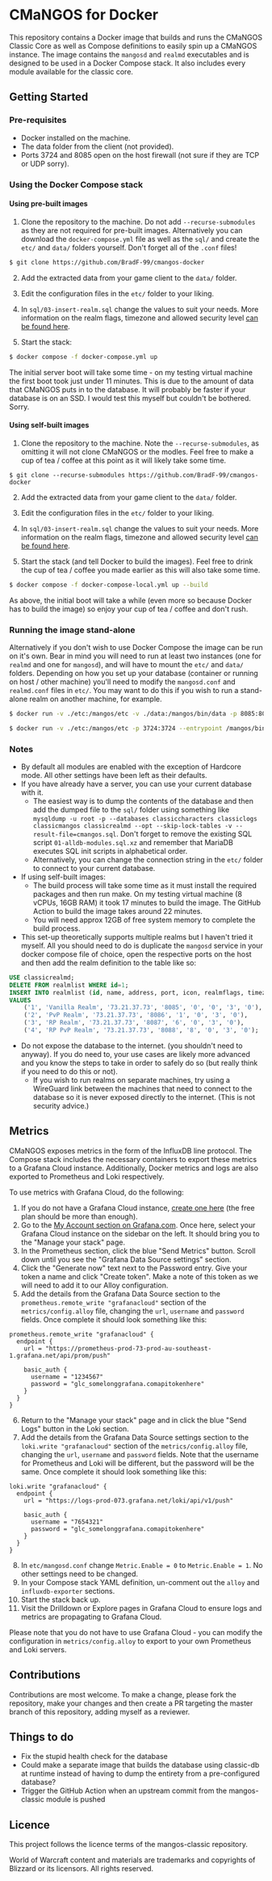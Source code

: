 # CMaNGOS for Docker

This repository contains a Docker image that builds and runs the CMaNGOS Classic Core as well as Compose definitions to easily spin up a CMaNGOS instance. The image contains the `mangosd` and `realmd` executables and is designed to be used in a Docker Compose stack. It also includes every module available for the classic core.

## Getting Started

### Pre-requisites

* Docker installed on the machine.
* The data folder from the client (not provided).
* Ports 3724 and 8085 open on the host firewall (not sure if they are TCP or UDP sorry).

### Using the Docker Compose stack

#### Using pre-built images

1. Clone the repository to the machine. Do not add `--recurse-submodules` as they are not required for pre-built images.  Alternatively you can download the `docker-compose.yml` file as well as the `sql/` and create the `etc/` and `data/` folders yourself. Don't forget all of the `.conf` files!
```sh
$ git clone https://github.com/BradF-99/cmangos-docker
```

2. Add the extracted data from your game client to the `data/` folder.

3. Edit the configuration files in the `etc/` folder to your liking.

4. In `sql/03-insert-realm.sql` change the values to suit your needs. More information on the realm flags, timezone and allowed security level [can be found here](https://github.com/cmangos/issues/wiki/realmlist).

5. Start the stack:

```sh
$ docker compose -f docker-compose.yml up
```

The initial server boot will take some time - on my testing virtual machine the first boot took just under 11 minutes. This is due to the amount of data that CMaNGOS puts in to the database. It will probably be faster if your database is on an SSD. I would test this myself but couldn't be bothered. Sorry.

#### Using self-built images

1. Clone the repository to the machine. Note the `--recurse-submodules`, as omitting it will not clone CMaNGOS or the modles. Feel free to make a cup of tea / coffee at this point as it will likely take some time.
```
$ git clone --recurse-submodules https://github.com/BradF-99/cmangos-docker
```

2. Add the extracted data from your game client to the `data/` folder.

3. Edit the configuration files in the `etc/` folder to your liking.

4. In `sql/03-insert-realm.sql` change the values to suit your needs. More information on the realm flags, timezone and allowed security level [can be found here](https://github.com/cmangos/issues/wiki/realmlist).

5. Start the stack (and tell Docker to build the images). Feel free to drink the cup of tea / coffee you made earlier as this will also take some time.

```sh
$ docker compose -f docker-compose-local.yml up --build
```

As above, the initial boot will take a while (even more so because Docker has to build the image) so enjoy your cup of tea / coffee and don't rush.

### Running the image stand-alone
Alternatively if you don't wish to use Docker Compose the image can be run on it's own. Bear in mind you will need to run at least two instances (one for `realmd` and one for `mangosd`), and will have to mount the `etc/` and `data/` folders. Depending on how you set up your database (container or running on host / other machine) you'll need to modify the  `mangosd.conf` and `realmd.conf` files in `etc/`. You may want to do this if you wish to run a stand-alone realm on another machine, for example.

```sh
$ docker run -v ./etc:/mangos/etc -v ./data:/mangos/bin/data -p 8085:8085 ghcr.io/bradf-99/mangos-docker:latest

$ docker run -v ./etc:/mangos/etc -p 3724:3724 --entrypoint /mangos/bin/realmd ghcr.io/bradf-99/mangos-docker:latest
```

### Notes
* By default all modules are enabled with the exception of Hardcore mode. All other settings have been left as their defaults.
* If you have already have a server, you can use your current database with it. 
    * The easiest way is to dump the contents of the database and then add the dumped file to the `sql/` folder using something like `mysqldump -u root -p --databases classiccharacters classiclogs classicmangos classicrealmd --opt --skip-lock-tables -v --result-file=cmangos.sql`. Don't forget to remove the existing SQL script `01-alldb-modules.sql.xz` and remember that MariaDB executes SQL init scripts in alphabetical order.
    * Alternatively, you can change the connection string in the `etc/` folder to connect to your current database.
* If using self-built images:
    * The build process will take some time as it must install the required packages and then run make. On my testing virtual machine (8 vCPUs, 16GB RAM) it took 17 minutes to build the image. The GitHub Action to build the image takes around 22 minutes.
    * You will need approx 12GB of free system memory to complete the build process.
* This set-up theoretically supports multiple realms but I haven't tried it myself. All you should need to do is duplicate the `mangosd` service in your docker compose file of choice, open the respective ports on the host and then add the realm definition to the table like so:
```sql
USE classicrealmd;
DELETE FROM realmlist WHERE id=1;
INSERT INTO realmlist (id, name, address, port, icon, realmflags, timezone, allowedSecurityLevel)
VALUES 
    ('1', 'Vanilla Realm', '73.21.37.73', '8085', '0', '0', '3', '0'),
    ('2', 'PvP Realm', '73.21.37.73', '8086', '1', '0', '3', '0'),
    ('3', 'RP Realm', '73.21.37.73', '8087', '6', '0', '3', '0'),
    ('4', 'RP PvP Realm', '73.21.37.73', '8088', '8', '0', '3', '0');
```

* Do not expose the database to the internet. (you shouldn't need to anyway). If you do need to, your use cases are likely more advanced and you know the steps to take in order to safely do so (but really think if you need to do this or not).
    * If you wish to run realms on separate machines, try using a WireGuard link between the machines that need to connect to the database so it is never exposed directly to the internet. (This is not security advice.)

## Metrics

CMaNGOS exposes metrics in the form of the InfluxDB line protocol. The Compose stack includes the necessary containers to export these metrics to a Grafana Cloud instance. Additionally, Docker metrics and logs are also exported to Prometheus and Loki respectively.

To use metrics with Grafana Cloud, do the following:

1. If you do not have a Grafana Cloud instance, [create one here](https://grafana.com/products/cloud/) (the free plan should be more than enough).
2. Go to the [My Account section on Grafana.com](https://grafana.com/auth/sign-in/). Once here, select your Grafana Cloud instance on the sidebar on the left. It should bring you to the "Manage your stack" page.
3. In the Prometheus section, click the blue "Send Metrics" button. Scroll down until you see the "Grafana Data Source settings" section.
4. Click the "Generate now" text next to the Password entry. Give your token a name and click "Create token". Make a note of this token as we will need to add it to our Alloy configuration.
5. Add the details from the Grafana Data Source section to the `prometheus.remote_write "grafanacloud"` section of the `metrics/config.alloy` file, changing the `url`, `username` and `password` fields. Once complete it should look something like this:
```
prometheus.remote_write "grafanacloud" {
  endpoint {
    url = "https://prometheus-prod-73-prod-au-southeast-1.grafana.net/api/prom/push"

    basic_auth {
      username = "1234567"
      password = "glc_somelonggrafana.comapitokenhere"
    }
  }
}
```
6. Return to the "Manage your stack" page and in click the blue "Send Logs" button in the Loki section.
7. Add the details from the Grafana Data Source settings section to the `loki.write "grafanacloud"` section of the `metrics/config.alloy` file, changing the `url`, `username` and `password` fields. Note that the username for Prometheus and Loki will be different, but the password will be the same. Once complete it should look something like this:
```
loki.write "grafanacloud" {
  endpoint {
    url = "https://logs-prod-073.grafana.net/loki/api/v1/push"

    basic_auth {
      username = "7654321"
      password = "glc_somelonggrafana.comapitokenhere"
    }
  }
}

```
8. In `etc/mangosd.conf` change `Metric.Enable = 0` to `Metric.Enable = 1`. No other settings need to be changed.
9. In your Compose stack YAML definition, un-comment out the `alloy` and `influxdb-exporter` sections.
10. Start the stack back up.
11. Visit the Drilldown or Explore pages in Grafana Cloud to ensure logs and metrics are propagating to Grafana Cloud.

Please note that you do not have to use Grafana Cloud - you can modify the configuration in `metrics/config.alloy` to export to your own Prometheus and Loki servers.

## Contributions
Contributions are most welcome. To make a change, please fork the repository, make your changes and then create a PR targeting the master branch of this repository, adding myself as a reviewer.

## Things to do
* Fix the stupid health check for the database
* Could make a separate image that builds the database using classic-db at runtime instead of having to dump the entirety from a pre-configured database?
* Trigger the GitHub Action when an upstream commit from the mangos-classic module is pushed

## Licence

This project follows the licence terms of the mangos-classic repository. 

World of Warcraft content and materials are trademarks and copyrights of Blizzard or its licensors. All rights reserved.
